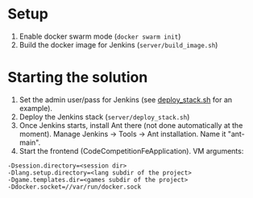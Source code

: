 # Setup
1. Enable docker swarm mode (`docker swarm init`)
2. Build the docker image for Jenkins (`server/build_image.sh`)

# Starting the solution
1. Set the admin user/pass for Jenkins (see [deploy_stack.sh](server/deploy_stack.sh) for an example).
2. Deploy the Jenkins stack (`server/deploy_stack.sh`)
3. Once Jenkins starts, install Ant there (not done automatically at the moment). Manage Jenkins -> Tools -> Ant installation. Name it "ant-main".
4. Start the frontend (CodeCompetitionFeApplication). VM arguments:
```
-Dsession.directory=<session dir>
-Dlang.setup.directory=<lang subdir of the project>
-Dgame.templates.dir=<games subdir of the project>
-Ddocker.socket=//var/run/docker.sock
```

